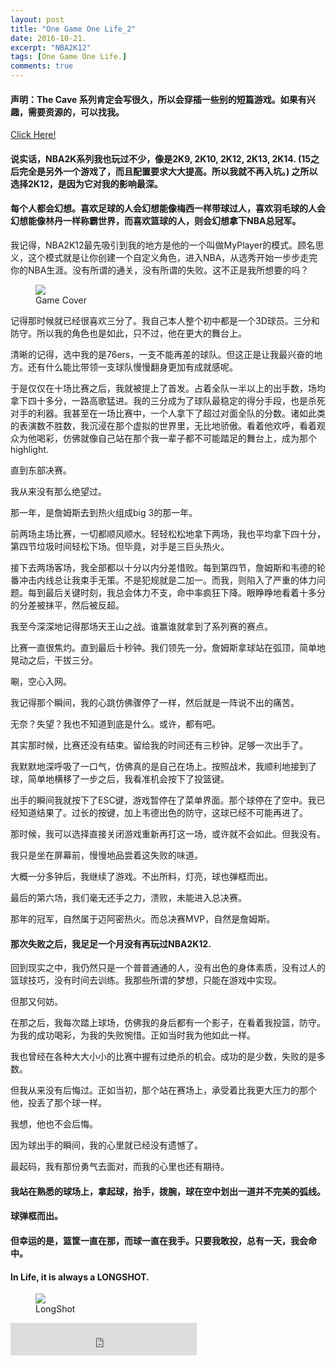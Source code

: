 ```yaml
---
layout: post
title: "One Game One Life_2"
date: 2016-10-21.
excerpt: "NBA2K12"
tags: [One Game One Life.]
comments: true
---
```


#### 声明：The Cave 系列肯定会写很久，所以会穿插一些别的短篇游戏。如果有兴趣，需要资源的，可以找我。

<a href="http://steamcommunity.com/profiles/76561198096986740">Click Here!</a>

#### 说实话，NBA2K系列我也玩过不少，像是2K9, 2K10, 2K12, 2K13, 2K14. (15之后完全是另外一个游戏了，而且配置要求大大提高。所以我就不再入坑。) 之所以选择2K12，是因为它对我的影响最深。

#### 每个人都会幻想。喜欢足球的人会幻想能像梅西一样带球过人，喜欢羽毛球的人会幻想能像林丹一样称霸世界，而喜欢篮球的人，则会幻想拿下NBA总冠军。

我记得，NBA2K12最先吸引到我的地方是他的一个叫做MyPlayer的模式。顾名思义，这个模式就是让你创建一个自定义角色，进入NBA，从选秀开始一步步走完你的NBA生涯。没有所谓的通关，没有所谓的失败。这不正是我所想要的吗？

<figure>
	<img src="http://img.playnext.cn/2011/b40c8a5f636e_1432F/nba2k12.jpg">
	<figcaption>Game Cover</figcaption>
</figure>

记得那时候就已经很喜欢三分了。我自己本人整个初中都是一个3D球员。三分和防守。所以我的角色也是如此，只不过，他在更大的舞台上。

清晰的记得，选中我的是76ers，一支不能再差的球队。但这正是让我最兴奋的地方。还有什么能比带领一支球队慢慢翻身更加有成就感呢。

于是仅仅在十场比赛之后，我就被提上了首发。占着全队一半以上的出手数，场均拿下四十多分，一路高歌猛进。我的三分成为了球队最稳定的得分手段，也是杀死对手的利器。我甚至在一场比赛中，一个人拿下了超过对面全队的分数。诸如此类的表演数不胜数，我沉浸在那个虚拟的世界里，无比地骄傲。看着他欢呼，看着观众为他喝彩，仿佛就像自己站在那个我一辈子都不可能踏足的舞台上，成为那个highlight.

直到东部决赛。

我从来没有那么绝望过。

那一年，是詹姆斯去到热火组成big 3的那一年。

前两场主场比赛，一切都顺风顺水。轻轻松松地拿下两场，我也平均拿下四十分，第四节垃圾时间轻松下场。但毕竟，对手是三巨头热火。

接下去两场客场，我全部都以十分以内分差惜败。每到第四节，詹姆斯和韦德的轮番冲击内线总让我束手无策。不是犯规就是二加一。而我，则陷入了严重的体力问题。每到最后关键时刻，我总会体力不支，命中率疯狂下降。眼睁睁地看着十多分的分差被抹平，然后被反超。

我至今深深地记得那场天王山之战。谁赢谁就拿到了系列赛的赛点。

比赛一直很焦灼。直到最后十秒钟。我们领先一分。詹姆斯拿球站在弧顶，简单地晃动之后，干拔三分。

唰，空心入网。

我记得那个瞬间，我的心跳仿佛骤停了一样，然后就是一阵说不出的痛苦。

无奈？失望？我也不知道到底是什么。或许，都有吧。

其实那时候，比赛还没有结束。留给我的时间还有三秒钟。足够一次出手了。

我默默地深呼吸了一口气，仿佛真的是自己在场上。按照战术，我顺利地接到了球，简单地横移了一步之后，我看准机会按下了投篮键。

出手的瞬间我就按下了ESC键，游戏暂停在了菜单界面。那个球停在了空中。我已经知道结果了。过长的按键，加上韦德出色的防守，这球已经不可能再进了。

那时候，我可以选择直接关闭游戏重新再打这一场，或许就不会如此。但我没有。

我只是坐在屏幕前，慢慢地品尝着这失败的味道。

大概一分多钟后，我继续了游戏。不出所料，灯亮，球也弹框而出。

最后的第六场，我们毫无还手之力，溃败，未能进入总决赛。

那年的冠军，自然属于迈阿密热火。而总决赛MVP，自然是詹姆斯。

#### 那次失败之后，我足足一个月没有再玩过NBA2K12. 

回到现实之中，我仍然只是一个普普通通的人，没有出色的身体素质，没有过人的篮球技巧，没有时间去训练。我那些所谓的梦想，只能在游戏中实现。

但那又何妨。

在那之后，我每次踏上球场，仿佛我的身后都有一个影子，在看着我投篮，防守。为我的成功喝彩，为我的失败惋惜。正如当时我为他如此一样。

我也曾经在各种大大小小的比赛中握有过绝杀的机会。成功的是少数，失败的是多数。

但我从来没有后悔过。正如当初，那个站在赛场上，承受着比我更大压力的那个他，投丢了那个球一样。

我想，他也不会后悔。

因为球出手的瞬间，我的心里就已经没有遗憾了。

最起码，我有那份勇气去面对，而我的心里也还有期待。

#### 我站在熟悉的球场上，拿起球，抬手，拨腕，球在空中划出一道并不完美的弧线。

#### 球弹框而出。

#### 但幸运的是，篮筐一直在那，而球一直在我手。只要我敢投，总有一天，我会命中。

#### In Life, it is always a LONGSHOT.

<figure>
	<img src="http://www.dyxw.com/images/2016-02/29/10/10B229W001_b.jpg">
	<figcaption>LongShot</figcaption>
</figure>

<iframe frameborder="no" border="0" marginwidth="0" marginheight="0" width=298 height=52 src="http://music.163.com/outchain/player?type=2&id=1940037&auto=1&height=32"></iframe>







